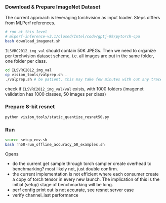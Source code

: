 ### Download & Prepare ImageNet Dataset
The current approach is leveraging torchvision as input loader. Steps differs from MLPerf references.
```bash
# run at this level
# mlperf-inference-v3.1/closed/Intel/code/gptj-99/pytorch-cpu
bash download_imagenet.sh
```
```ILSVRC2012_img_val``` should contain 50K JPEGs. Then we need to organize per torchvision dataset scheme, i.e. all images are put in the same folder, one folder per class.
```bash
cd ILSVRC2012_img_val
cp vision_tools/valprep.sh .
./valprep.sh # be patient, this may take few minutes with out any traces.
```
check if ```ILSVRC2012_img_val/val``` exists, with 1000 folders (imagenet validation has 1000 classes, 50 images per class)

### Prepare 8-bit resnet
```bash
python vision_tools/static_quantize_resnet50.py
```

### Run
```bash
source setup_env.sh
bash rn50-run_offline_accuracy_50_examples.sh
```

Opens
* do the current get sample through torch sampler create overhead to benchmarking? most likely not, just double confirm.
* the current implementation is not efficient where each consumer create a copy of torch tensor in every new launch. The implication of this is the initial (setup) stage of benchmarking will be long.
* perf config print out is not accurate, see resnet server case
* verify channel_last performance

